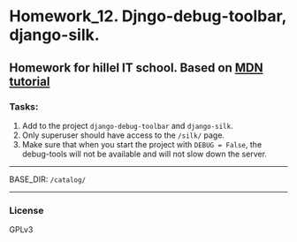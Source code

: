 # Homework_12. Djngo-debug-toolbar, django-silk.

Homework for hillel IT school. 
Based on [MDN tutorial](https://developer.mozilla.org/en-US/docs/Learn/Server-side/Django/Tutorial_local_library_website)
---------------------

### Tasks:

1. Add to the project `django-debug-toolbar` and `django-silk`.
2. Only superuser should have access to the `/silk/` page.
3. Make sure that when you start the project with `DEBUG = False`, the debug-tools will not be available and 
will not slow down the server.

---------------------
BASE_DIR: `/catalog/`

---------------------

### License

GPLv3
